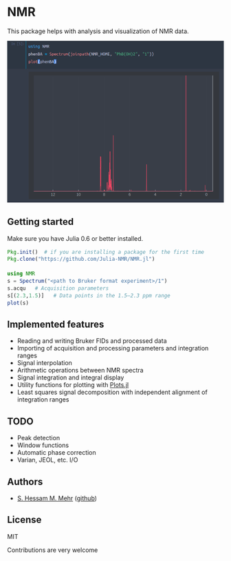 # NMR
This package helps with analysis and visualization of NMR data.

![screenshot](screenshot.png)

## Getting started

Make sure you have Julia 0.6 or better installed.

```julia
Pkg.init()  # if you are installing a package for the first time
Pkg.clone("https://github.com/Julia-NMR/NMR.jl")

using NMR
s = Spectrum("<path to Bruker format experiment>/1")
s.acqu   # Acquisition parameters
s[(2.3,1.5)]   # Data points in the 1.5–2.3 ppm range
plot(s)
```

## Implemented features
* Reading and writing Bruker FIDs and processed data
* Importing of acquisition and processing parameters and integration ranges
* Signal interpolation
* Arithmetic operations between NMR spectra
* Signal integration and integral display
* Utility functions for plotting with
  [Plots.jl](https://github.com/JuliaPlots/Plots.jl)
* Least squares signal decomposition with independent alignment of integration ranges

## TODO
* Peak detection
* Window functions
* Automatic phase correction
* Varian, JEOL, etc. I/O

## Authors
* [S. Hessam M. Mehr](https://hessammehr.github.io) ([github](https://github.com/hessammehr))

## License
MIT

Contributions are very welcome
